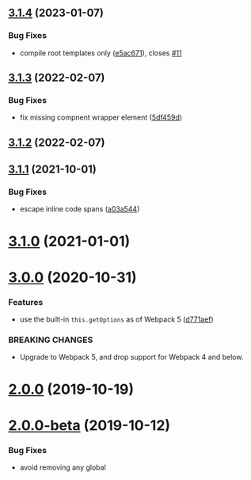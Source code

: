 ## [3.1.4](https://github.com/fengyuanchen/markdown-to-vue-loader/compare/v3.1.3...v3.1.4) (2023-01-07)


### Bug Fixes

* compile root templates only ([e5ac671](https://github.com/fengyuanchen/markdown-to-vue-loader/commit/e5ac67137b8ee9b1c823b0d1e641df4a9cb04dbe)), closes [#11](https://github.com/fengyuanchen/markdown-to-vue-loader/issues/11)



## [3.1.3](https://github.com/fengyuanchen/markdown-to-vue-loader/compare/v3.1.2...v3.1.3) (2022-02-07)


### Bug Fixes

* fix missing compnent wrapper element ([5df459d](https://github.com/fengyuanchen/markdown-to-vue-loader/commit/5df459d37dc71778484164fa1512e8fe06a58fd2))



## [3.1.2](https://github.com/fengyuanchen/markdown-to-vue-loader/compare/v3.1.1...v3.1.2) (2022-02-07)



## [3.1.1](https://github.com/fengyuanchen/markdown-to-vue-loader/compare/v3.1.0...v3.1.1) (2021-10-01)


### Bug Fixes

* escape inline code spans ([a03a544](https://github.com/fengyuanchen/markdown-to-vue-loader/commit/a03a544ca1ed4a1e7162d369d9ddfabfa9a72d94))



# [3.1.0](https://github.com/fengyuanchen/markdown-to-vue-loader/compare/v3.0.0...v3.1.0) (2021-01-01)



# [3.0.0](https://github.com/fengyuanchen/markdown-to-vue-loader/compare/v2.0.0...v3.0.0) (2020-10-31)


### Features

* use the built-in `this.getOptions` as of Webpack 5 ([d771aef](https://github.com/fengyuanchen/markdown-to-vue-loader/commit/d771aef5ec29ed2ce99db05d7e460aec1a740de9))


### BREAKING CHANGES

* Upgrade to Webpack 5, and drop support for Webpack 4 and below.



# [2.0.0](https://github.com/fengyuanchen/markdown-to-vue-loader/compare/v2.0.0-beta...v2.0.0) (2019-10-19)



# [2.0.0-beta](https://github.com/fengyuanchen/markdown-to-vue-loader/compare/v2.0.0-alpha.2...v2.0.0-beta) (2019-10-12)


### Bug Fixes

* avoid removing any global <style> elements ([9a938db](https://github.com/fengyuanchen/markdown-to-vue-loader/commit/9a938dbdc0c06d5b90a3147371da9551fd5d5920))
* improve regexps ([9a517f4](https://github.com/fengyuanchen/markdown-to-vue-loader/commit/9a517f411672c008de6a45bb74e07522b5c18484))



# [2.0.0-alpha.2](https://github.com/fengyuanchen/markdown-to-vue-loader/compare/v2.0.0-alpha.1...v2.0.0-alpha.2) (2019-07-11)


### Features

* use `componentNamespace` as the class prefix for the root element ([4a2d90e](https://github.com/fengyuanchen/markdown-to-vue-loader/commit/4a2d90e63282c526bd2baf8ceab11a29e0358293))



# [2.0.0-alpha.1](https://github.com/fengyuanchen/markdown-to-vue-loader/compare/v2.0.0-alpha...v2.0.0-alpha.1) (2019-03-21)


### Features

* export as es6 module ([a2a0754](https://github.com/fengyuanchen/markdown-to-vue-loader/commit/a2a0754319bb9fd9c009f47074c6719f88dcf988))



# [2.0.0-alpha](https://github.com/fengyuanchen/markdown-to-vue-loader/compare/v1.0.1...v2.0.0-alpha) (2019-03-06)


### Code Refactoring

* drop the `escapeApostrophes` option ([c7fc2df](https://github.com/fengyuanchen/markdown-to-vue-loader/commit/c7fc2dfd618e152d58da9754bc76f524979d3b7e))


### Features

* add `configureMarkdownIt` option ([a487300](https://github.com/fengyuanchen/markdown-to-vue-loader/commit/a487300965567387361deedc4135138b6e1773b7))
* support root `<style>` elements ([1fb0ac1](https://github.com/fengyuanchen/markdown-to-vue-loader/commit/1fb0ac1e4629b55ce44f4a9f3fd7259e87569a12))


### BREAKING CHANGES

* not to escape apostrophes anymore



## [1.0.1](https://github.com/fengyuanchen/markdown-to-vue-loader/compare/v1.0.0...v1.0.1) (2018-12-10)



# 1.0.0 (2018-12-09)



